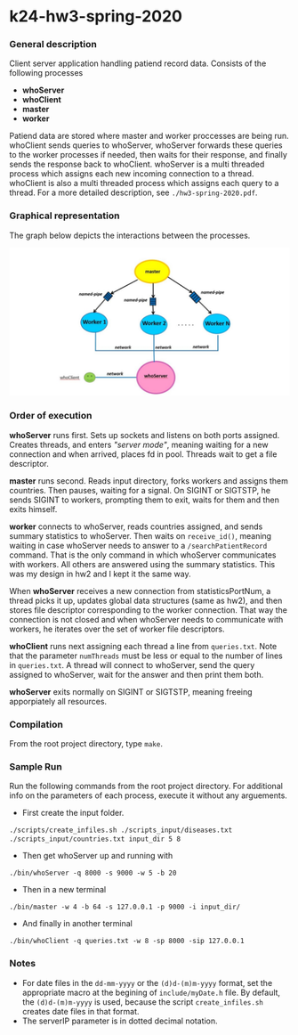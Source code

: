 # k24-hw3-spring-2020

### General description 

Client server application handling patiend record data. Consists of the following processes
 - **whoServer**  
 - **whoClient** 
 - **master** 
 - **worker**

Patiend data are stored where master and worker proccesses are being run. whoClient sends queries to whoServer, whoServer forwards these queries to the worker processes if needed, then waits for their response, and finally sends the response back to whoClient. whoServer is a multi threaded process which assigns each new incoming connection to a thread. whoClient is also a multi threaded process which assigns each query to a thread. For a more detailed description, see `./hw3-spring-2020.pdf`.

### Graphical representation

The graph below depicts the interactions between the processes.

![graph_image](./graph.jpg)
  
### Order of execution

  **whoServer** runs first. Sets up sockets and listens on both ports assigned. Creates threads, and enters _"server mode"_, meaning waiting for a new connection and when arrived, places fd in pool. Threads wait to get a file descriptor. 
  
  **master** runs second. Reads input directory, forks workers and assigns them countries. Then pauses, waiting for a signal. On SIGINT or SIGTSTP, he sends SIGINT to workers, prompting them to exit, waits for them and then exits himself. 
  
  **worker** connects to whoServer, reads countries assigned, and sends summary statistics to whoServer. Then waits on `receive_id()`, meaning waiting in case whoServer needs to answer to a `/searchPatientRecord` command. That is the only command in which whoServer communicates with workers. All others are answered using the summary statistics. This was my design in hw2 and I kept it the same way.
  
  When **whoServer** receives a new connection from statisticsPortNum, a thread picks it up, updates global data structures (same as hw2), and then stores file descriptor corresponding to the worker connection. That way the connection is not closed and when whoServer needs to communicate with workers, he iterates over the set of worker file descriptors.
  
  **whoClient** runs next assigning each thread a line from `queries.txt`. Note that the parameter `numThreads` must be less or equal to the number of lines in `queries.txt`. A thread will connect to whoServer, send the query assigned to whoServer, wait for the answer and then print them both.
  
  **whoServer** exits normally on SIGINT or SIGTSTP, meaning freeing apporpiately all resources.

### Compilation
  From the root project directory, type `make`.
  
### Sample Run
Run the following commands from the root project directory. For additional info on the parameters of each process, execute it without any arguements.

- First create the input folder.
``` 
./scripts/create_infiles.sh ./scripts_input/diseases.txt ./scripts_input/countries.txt input_dir 5 8
```

- Then get whoServer up and running with
```
./bin/whoServer -q 8000 -s 9000 -w 5 -b 20
```

- Then in a new terminal
```
./bin/master -w 4 -b 64 -s 127.0.0.1 -p 9000 -i input_dir/
```

- And finally in another terminal
```
./bin/whoClient -q queries.txt -w 8 -sp 8000 -sip 127.0.0.1
```

### Notes
  - For date files in the `dd-mm-yyyy` or the `(d)d-(m)m-yyyy` format, set the appropriate macro at the begining of `include/myDate.h` file. By default, the `(d)d-(m)m-yyyy` is used, because the script `create_infiles.sh` creates date files in that format. 
  - The serverIP parameter is in dotted decimal notation.
